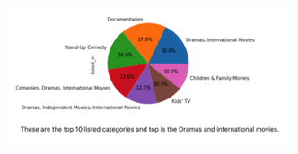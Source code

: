 ![Screenshot](https://raw.githubusercontent.com/animeshbhatt651/Data_Cleaning_and_analysis_using_SQL/main/Screenshot%202023-09-20%20at%2006.50.12.png)

